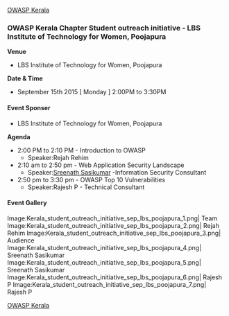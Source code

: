 [OWASP Kerala](https://www.owasp.org/index.php/Kerala)

### **OWASP Kerala Chapter Student outreach initiative - LBS Institute of Technology for Women, Poojapura**

**Venue**

  - LBS Institute of Technology for Women, Poojapura

**Date & Time**

  - September 15th 2015 \[ Monday \] 2:00PM to 3:30PM

#### **Event Sponser**

  - LBS Institute of Technology for Women, Poojapura

**Agenda**

  - 2:00 PM to 2:10 PM - Introduction to OWASP
      - Speaker:Rejah Rehim
  - 2:10 am to 2:50 pm - Web Application Security Landscape
      - Speaker:[Sreenath
        Sasikumar](http://www.sreenathsasikumar.com/about/) -Information
        Security Consultant
  - 2:50 pm to 3:30 pm - OWASP Top 10 Vulnerabilities
      - Speaker:Rajesh P - Technical Consultant

#### **Event Gallery**

Image:Kerala_student_outreach_initiative_sep_lbs_poojapura_1.png|
Team
Image:Kerala_student_outreach_initiative_sep_lbs_poojapura_2.png|
Rejah Rehim
Image:Kerala_student_outreach_initiative_sep_lbs_poojapura_3.png|
Audience
Image:Kerala_student_outreach_initiative_sep_lbs_poojapura_4.png|
Sreenath Sasikumar
Image:Kerala_student_outreach_initiative_sep_lbs_poojapura_5.png|
Sreenath Sasikumar
Image:Kerala_student_outreach_initiative_sep_lbs_poojapura_6.png|
Rajesh P
Image:Kerala_student_outreach_initiative_sep_lbs_poojapura_7.png|
Rajesh P

[OWASP Kerala](https://www.owasp.org/index.php/Kerala)